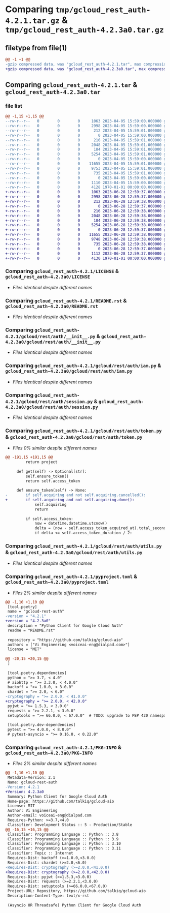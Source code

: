 # Comparing `tmp/gcloud_rest_auth-4.2.1.tar.gz` & `tmp/gcloud_rest_auth-4.2.3a0.tar.gz`

## filetype from file(1)

```diff
@@ -1 +1 @@
-gzip compressed data, was "gcloud_rest_auth-4.2.1.tar", max compression
+gzip compressed data, was "gcloud_rest_auth-4.2.3a0.tar", max compression
```

## Comparing `gcloud_rest_auth-4.2.1.tar` & `gcloud_rest_auth-4.2.3a0.tar`

### file list

```diff
@@ -1,15 +1,15 @@
--rw-r--r--   0        0        0     1063 2023-04-05 15:59:00.000000 gcloud_rest_auth-4.2.1/LICENSE
--rw-r--r--   0        0        0     2998 2023-04-05 15:59:00.000000 gcloud_rest_auth-4.2.1/README.rst
--rw-r--r--   0        0        0      212 2023-04-05 15:59:01.000000 gcloud_rest_auth-4.2.1/gcloud/__init__.py
--rw-r--r--   0        0        0        0 2023-04-05 15:59:00.000000 gcloud_rest_auth-4.2.1/gcloud/py.typed
--rw-r--r--   0        0        0      216 2023-04-05 15:59:01.000000 gcloud_rest_auth-4.2.1/gcloud/rest/__init__.py
--rw-r--r--   0        0        0     2048 2023-04-05 15:59:01.000000 gcloud_rest_auth-4.2.1/gcloud/rest/auth/__init__.py
--rw-r--r--   0        0        0      184 2023-04-05 15:59:01.000000 gcloud_rest_auth-4.2.1/gcloud/rest/auth/build_constants.py
--rw-r--r--   0        0        0     5254 2023-04-05 15:59:01.000000 gcloud_rest_auth-4.2.1/gcloud/rest/auth/iam.py
--rw-r--r--   0        0        0        0 2023-04-05 15:59:00.000000 gcloud_rest_auth-4.2.1/gcloud/rest/auth/py.typed
--rw-r--r--   0        0        0    11655 2023-04-05 15:59:01.000000 gcloud_rest_auth-4.2.1/gcloud/rest/auth/session.py
--rw-r--r--   0        0        0     9753 2023-04-05 15:59:01.000000 gcloud_rest_auth-4.2.1/gcloud/rest/auth/token.py
--rw-r--r--   0        0        0      735 2023-04-05 15:59:01.000000 gcloud_rest_auth-4.2.1/gcloud/rest/auth/utils.py
--rw-r--r--   0        0        0        0 2023-04-05 15:59:00.000000 gcloud_rest_auth-4.2.1/gcloud/rest/py.typed
--rw-r--r--   0        0        0     1110 2023-04-05 15:59:00.000000 gcloud_rest_auth-4.2.1/pyproject.toml
--rw-r--r--   0        0        0     4128 1970-01-01 00:00:00.000000 gcloud_rest_auth-4.2.1/PKG-INFO
+-rw-r--r--   0        0        0     1063 2023-06-28 12:59:37.000000 gcloud_rest_auth-4.2.3a0/LICENSE
+-rw-r--r--   0        0        0     2998 2023-06-28 12:59:37.000000 gcloud_rest_auth-4.2.3a0/README.rst
+-rw-r--r--   0        0        0      212 2023-06-28 12:59:38.000000 gcloud_rest_auth-4.2.3a0/gcloud/__init__.py
+-rw-r--r--   0        0        0        0 2023-06-28 12:59:37.000000 gcloud_rest_auth-4.2.3a0/gcloud/py.typed
+-rw-r--r--   0        0        0      216 2023-06-28 12:59:38.000000 gcloud_rest_auth-4.2.3a0/gcloud/rest/__init__.py
+-rw-r--r--   0        0        0     2048 2023-06-28 12:59:38.000000 gcloud_rest_auth-4.2.3a0/gcloud/rest/auth/__init__.py
+-rw-r--r--   0        0        0      184 2023-06-28 12:59:38.000000 gcloud_rest_auth-4.2.3a0/gcloud/rest/auth/build_constants.py
+-rw-r--r--   0        0        0     5254 2023-06-28 12:59:38.000000 gcloud_rest_auth-4.2.3a0/gcloud/rest/auth/iam.py
+-rw-r--r--   0        0        0        0 2023-06-28 12:59:37.000000 gcloud_rest_auth-4.2.3a0/gcloud/rest/auth/py.typed
+-rw-r--r--   0        0        0    11655 2023-06-28 12:59:38.000000 gcloud_rest_auth-4.2.3a0/gcloud/rest/auth/session.py
+-rw-r--r--   0        0        0     9748 2023-06-28 12:59:38.000000 gcloud_rest_auth-4.2.3a0/gcloud/rest/auth/token.py
+-rw-r--r--   0        0        0      735 2023-06-28 12:59:38.000000 gcloud_rest_auth-4.2.3a0/gcloud/rest/auth/utils.py
+-rw-r--r--   0        0        0        0 2023-06-28 12:59:37.000000 gcloud_rest_auth-4.2.3a0/gcloud/rest/py.typed
+-rw-r--r--   0        0        0     1112 2023-06-28 12:59:37.000000 gcloud_rest_auth-4.2.3a0/pyproject.toml
+-rw-r--r--   0        0        0     4130 1970-01-01 00:00:00.000000 gcloud_rest_auth-4.2.3a0/PKG-INFO
```

### Comparing `gcloud_rest_auth-4.2.1/LICENSE` & `gcloud_rest_auth-4.2.3a0/LICENSE`

 * *Files identical despite different names*

### Comparing `gcloud_rest_auth-4.2.1/README.rst` & `gcloud_rest_auth-4.2.3a0/README.rst`

 * *Files identical despite different names*

### Comparing `gcloud_rest_auth-4.2.1/gcloud/rest/auth/__init__.py` & `gcloud_rest_auth-4.2.3a0/gcloud/rest/auth/__init__.py`

 * *Files identical despite different names*

### Comparing `gcloud_rest_auth-4.2.1/gcloud/rest/auth/iam.py` & `gcloud_rest_auth-4.2.3a0/gcloud/rest/auth/iam.py`

 * *Files identical despite different names*

### Comparing `gcloud_rest_auth-4.2.1/gcloud/rest/auth/session.py` & `gcloud_rest_auth-4.2.3a0/gcloud/rest/auth/session.py`

 * *Files identical despite different names*

### Comparing `gcloud_rest_auth-4.2.1/gcloud/rest/auth/token.py` & `gcloud_rest_auth-4.2.3a0/gcloud/rest/auth/token.py`

 * *Files 0% similar despite different names*

```diff
@@ -191,15 +191,15 @@
         return project
 
     def get(self) -> Optional[str]:
         self.ensure_token()
         return self.access_token
 
     def ensure_token(self) -> None:
-        if self.acquiring and not self.acquiring.cancelled():
+        if self.acquiring and not self.acquiring.done():
             self.acquiring
             return
 
         if self.access_token:
             now = datetime.datetime.utcnow()
             delta = (now - self.access_token_acquired_at).total_seconds()
             if delta <= self.access_token_duration / 2:
```

### Comparing `gcloud_rest_auth-4.2.1/gcloud/rest/auth/utils.py` & `gcloud_rest_auth-4.2.3a0/gcloud/rest/auth/utils.py`

 * *Files identical despite different names*

### Comparing `gcloud_rest_auth-4.2.1/pyproject.toml` & `gcloud_rest_auth-4.2.3a0/pyproject.toml`

 * *Files 2% similar despite different names*

```diff
@@ -1,10 +1,10 @@
 [tool.poetry]
 name = "gcloud-rest-auth"
-version = "4.2.1"
+version = "4.2.3a0"
 description = "Python Client for Google Cloud Auth"
 readme = "README.rst"
 
 repository = "https://github.com/talkiq/gcloud-aio"
 authors = ["Vi Engineering <voiceai-eng@dialpad.com>"]
 license = "MIT"
 
@@ -20,15 +20,15 @@
 ]
 
 [tool.poetry.dependencies]
 python = ">= 3.7, < 4.0"
 # aiohttp = ">= 3.3.0, < 4.0.0"
 backoff = ">= 1.0.0, < 3.0.0"
 chardet = ">= 2.0, < 6.0"
-cryptography = ">= 2.0.0, < 41.0.0"
+cryptography = ">= 2.0.0, < 42.0.0"
 pyjwt = ">= 1.5.3, < 3.0.0"
 requests = ">= 2.2.1, < 3.0.0"
 setuptools = ">= 66.0.0, < 67.0.0"  # TODO: upgrade to PEP 420 namespace packages
 
 [tool.poetry.dev-dependencies]
 pytest = ">= 4.0.0, < 8.0.0"
 # pytest-asyncio = ">= 0.16.0, < 0.22.0"
```

### Comparing `gcloud_rest_auth-4.2.1/PKG-INFO` & `gcloud_rest_auth-4.2.3a0/PKG-INFO`

 * *Files 2% similar despite different names*

```diff
@@ -1,10 +1,10 @@
 Metadata-Version: 2.1
 Name: gcloud-rest-auth
-Version: 4.2.1
+Version: 4.2.3a0
 Summary: Python Client for Google Cloud Auth
 Home-page: https://github.com/talkiq/gcloud-aio
 License: MIT
 Author: Vi Engineering
 Author-email: voiceai-eng@dialpad.com
 Requires-Python: >=3.7,<4.0
 Classifier: Development Status :: 5 - Production/Stable
@@ -16,15 +16,15 @@
 Classifier: Programming Language :: Python :: 3.8
 Classifier: Programming Language :: Python :: 3.9
 Classifier: Programming Language :: Python :: 3.10
 Classifier: Programming Language :: Python :: 3.11
 Classifier: Topic :: Internet
 Requires-Dist: backoff (>=1.0.0,<3.0.0)
 Requires-Dist: chardet (>=2.0,<6.0)
-Requires-Dist: cryptography (>=2.0.0,<41.0.0)
+Requires-Dist: cryptography (>=2.0.0,<42.0.0)
 Requires-Dist: pyjwt (>=1.5.3,<3.0.0)
 Requires-Dist: requests (>=2.2.1,<3.0.0)
 Requires-Dist: setuptools (>=66.0.0,<67.0.0)
 Project-URL: Repository, https://github.com/talkiq/gcloud-aio
 Description-Content-Type: text/x-rst
 
 (Asyncio OR Threadsafe) Python Client for Google Cloud Auth
```

